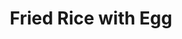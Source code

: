 ---
title: "Fried Rice with Egg"
description: "This classic Fried Rice with Egg recipe is a simple and satisfying dish, perfect for a quick lunch or dinner. Packed with flavor, it’s a crowd-pleaser that you can whip up in no time."

pubDate: 2024-01-04

image: "../../images/fried-rice-with-egg.avif"
imageAlt: "A plate of savory fried rice with egg, peas, carrots, and green onions"

cookingTime: 20

steps:
  - title: "Scramble the Eggs"
    actions:
      - "Heat 1 tablespoon of oil in a large pan or wok over medium-high heat."
      - "Pour in the beaten eggs and scramble until fully cooked."
      - "Remove the scrambled eggs from the pan and set aside."
  - title: "Sauté the Onion"
    actions:
      - "Add the remaining tablespoon of oil to the pan."
      - "Sauté the onion until translucent and just beginning to brown."
  - title: "Fry the Rice"
    actions:
      - "Increase the heat to high and add the cooked rice."
      - "Stir-fry for a few minutes to heat through."
  - title: "Add Vegetables"
    actions:
      - "Stir in the peas and carrots."
      - "Continue stir-frying for another 2 minutes."
  - title: "Season the Rice"
    actions:
      - "Drizzle soy sauce over the rice and mix well."
      - "Add the scrambled eggs back into the pan."
      - "Mix until the eggs are evenly distributed."
      - "Season with salt and pepper to taste."
  - title: "Garnish and Serve"
    actions:
      - "Garnish with sliced green onions before serving."
  - title: "Voilà!"
    actions:
      - "Indulge in your creation and savor the moment. Bon appétit!"

ingredients:
  - title: ""
    items:
      - quantity: "2"
        name: "tablespoons vegetable oil"
      - quantity: "2"
        name: "large eggs, beaten"
      - quantity: "2"
        name: "cups cooked and chilled rice (preferably day-old)"
      - quantity: "1"
        name: "small onion, finely chopped"
      - quantity: "1/2"
        name: "cup frozen peas and carrots, thawed"
      - quantity: "2"
        name: "tablespoons soy sauce"
      - quantity: ""
        name: "Salt and pepper, to taste"
      - quantity: "1"
        name: "green onion, thinly sliced (for garnish)"
      - quantity: "1/2"
        name: "cup cooked chicken, beef, shrimp, or tofu, diced (optional)"       

recipeNotes: [
  "Rice Tip: Day-old rice is best for making fried rice as it's less sticky and easier to work with compared to fresh rice.",
  "Customization: Feel free to experiment with additional vegetables or protein sources like diced ham, shrimp, or tofu to suit your taste.",
  "Serving Suggestion: Garnish with extra green onions, bell peppers, mushrooms, bean sprouts, sesame seeds, or a drizzle of sesame oil for an authentic touch.",
  "Leftovers: Store leftovers in an airtight container and refrigerate for up to 3 days. Reheat thoroughly before serving again."
]

tags: ["rice", "egg", "asian"]

slug: fried-rice-with-egg
---